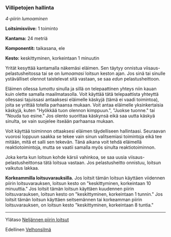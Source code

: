 ### Villipetojen hallinta

*4-piirin lumoaminen*

**Loitsimisviive:** 1 toiminto

**Kantama:** 24 metriä

**Komponentit:** taikasana, ele

**Kesto:** keskittyminen, korkeintaan 1 minuutin

Yrität kesyttää kantamalla näkemäsi eläimen. Sen täytyy onnistua viisaus-pelastusheitossa tai se on *lumoamasi* loitsun keston ajan. Jos sinä tai sinulle ystävälliset olennot taistelevat sitä vastaan, se saa *edun* pelastusheittoon.

Eläimen ollessa *lumottu* sinulla ja sillä on telepaattinen yhteys niin kauan kuin olette samalla maailmatasolla. Voit käyttää tätä telepaattista yhteyttä ollessasi tajuissasi antaaksesi eläimelle käskyjä (tämä ei vaadi toimintoa), joita se yrittää totella parhaansa mukaan. Voit antaa eläimelle yksinkertaisia käskyjä, kuten "Hyökkää tuon olennon kimppuun.", "Juokse tuonne." tai “Nouda tuo esine." Jos olento suorittaa käskynsä eikä saa uutta käskyä sinulta, se vain suojelee itseään parhaansa mukaan.

Voit käyttää toiminnon ottaaksesi eläimen täydelliseen hallintaasi. Seuraavan vuorosi loppuun saakka se tekee vain sinun valitsemiasi toimintoja eikä tee mitään, mitä et salli sen tekevän. Tänä aikana voit tehdä eläimellä reaktiotoimintoja, mutta se vaatii samalla myös sinulta reaktiotoiminnon.

Joka kerta kun loitsun kohde kärsii vahinkoa, se saa uusia viisaus-pelastusheittonsa tätä loitsua vastaan. Jos pelastusheitto onnistuu, loitsun vaikutus lakkaa.

**Korkeammilla loitsuvarauksilla.** Jos loitsit tämän loitsun käyttäen viidennen piirin loitsuvarauksen, loitsun kesto on "keskittyminen, korkeintaan 10 minuuttia." Jos loitsit tämän loitsun käyttäen kuudennen piirin loitsuvarauksen, loitsun kesto on "keskittyminen, korkeintaan 1 tunnin." Jos loitsit tämän loitsun käyttäen seitsemännen tai korkeamman piirin loitsuvarauksen, on loitsun kesto "keskittyminen, korkeintaan 8 tuntia."

----

Ylätaso [Neljännen piirin loitsut](4_piirin_loitsut.md)

Edellinen [Velhonsilmä](Velhonsilmä.md)
